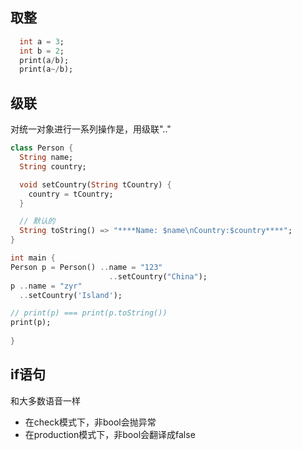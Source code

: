 ## 取整
```Dart
  int a = 3;
  int b = 2;
  print(a/b);
  print(a~/b);
```
## 级联
对统一对象进行一系列操作是，用级联"\.\."
```Dart
class Person {
  String name;
  String country;

  void setCountry(String tCountry) {
    country = tCountry;
  }

  // 默认的
  String toString() => "****Name: $name\nCountry:$country****";
}

int main {
Person p = Person() ..name = "123"
                      ..setCountry("China");
p ..name = "zyr"
  ..setCountry('Island');

// print(p) === print(p.toString())
print(p); 
  
}

```
## if语句
和大多数语音一样
- 在check模式下，非bool会抛异常
- 在production模式下，非bool会翻译成false
